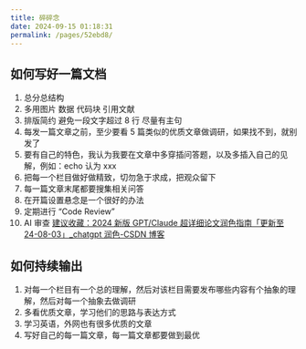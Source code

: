 ```yaml
---
title: 碎碎念
date: 2024-09-15 01:18:31
permalink: /pages/52ebd8/
---
```


## 如何写好一篇文档

1. 总分总结构
2. 多用图片 数据 代码块 引用文献
3. 排版简约 避免一段文字超过 8 行 尽量有主句
4. 每发一篇文章之前，至少要看 5 篇类似的优质文章做调研，如果找不到，就别发了
5. 要有自己的特色，我认为我要在文章中多穿插问答题，以及多插入自己的见解，例如：echo 认为 xxx
6. 把每一个栏目做好做精致，切勿急于求成，把观众留下
7. 每一篇文章末尾都要搜集相关问答
8. 在开篇设置悬念是一个很好的办法
9. 定期进行 “Code Review”
10. AI 审查 [建议收藏：2024 新版 GPT/Claude 超详细论文润色指南「更新至 24-08-03」\_chatgpt 润色-CSDN 博客](https://blog.csdn.net/He_r_o/article/details/129050606)

## 如何持续输出

1. 对每一个栏目有一个总的理解，然后对该栏目需要发布哪些内容有个抽象的理解，然后对每一个抽象去做调研
2. 多看优质文章，学习他们的思路与表达方式
3. 学习英语，外网也有很多优质的文章
4. 写好自己的每一篇文章，每一篇文章都要做到最优
